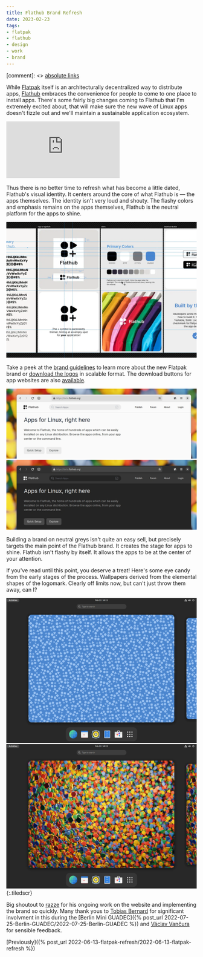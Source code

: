 ```yaml
---
title: Flathub Brand Refresh
date: 2023-02-23
tags:
- flatpak
- flathub
- design
- work
- brand
---
```


[comment]: <> <a href="{{ site.url }}{{ page.url }}">absolute links</a>

While [Flatpak](https://flatpak.org) itself is an architecturally decentralized way to distribute apps, [Flathub](https://beta.flathub.org) embraces the convenience for people to come to one place to install apps. There's some fairly big changes coming to Flathub that I'm extremely excited about, that will make sure the new wave of Linux apps doesn't fizzle out and we'll maintain a sustainable application ecosystem.

<iframe src="https://player.vimeo.com/video/801393970?h=73a1ea84e4&amp;badge=0&amp;autopause=0&amp;player_id=0&amp;app_id=58479" frameborder="0" allow="autoplay; fullscreen; picture-in-picture" allowfullscreen title="flathub-rebrand"></iframe>

Thus there is no better time to refresh what has become a little dated, Flathub's visual identity. It centers around the core of what Flathub is — the apps themselves. The identity isn't very loud and shouty. The flashy colors and emphasis remains on the apps themselves, Flathub is the neutral platform for the apps to shine.

[![Brand Guidelines](brand.webp)](https://github.com/flathub/website/files/10815847/brand-guide.pdf)

Take a peek at the [brand guidelines](https://github.com/flathub/website/files/10815847/brand-guide.pdf) to learn more about the new Flatpak brand or [download the logos](https://github.com/flathub/website/files/10815849/flathub-branding.zip) in scalable format. The download buttons for app websites are also [available](https://github.com/flathub/website/files/10814600/download-button.zip).

![Flathub Light WIP](flathub-l.webp)
![Flathub Dark WIP](flathub-d.webp)

Building a brand on neutral greys isn't quite an easy sell, but precisely targets the main point of the Flathub brand. It creates the stage for apps to shine. Flathub isn't flashy by itself. It allows the apps to be at the center of your attention.

If you've read until this point, you deserve a treat! Here's some eye candy from the early stages of the process. Wallpapers derived from the elemental shapes of the logomark. Clearly off limits now, but can't just throw them away, can I?

[![Flathub Patterns](flathub-patterns.webp)](wallpaper.svg)
[![Flathub Candy](flathub-candy.webp)](wallpaper3D.webp)
{:.tiledscr}

<style type="text/css">
.tiledscr {
	display: grid;
	grid-template-columns: repeat(2,1fr);
	gap: 1rem;
	grid-auto-flow: row dense;
}
.tiledscr img {
	display: block;
	width: 100%; height: auto;
	align-self: center;
}
</style>

Big shoutout to [razze](https://osna.social/@razze) for his ongoing work on the website and implementing the brand so quickly. Many thank yous to [Tobias Bernard](https://tobiasbernard.com/) for significant involvment in this during the [Berlin Mini GUADEC]({% post_url 2022-07-25-Berlin-GUADEC/2022-07-25-Berlin-GUADEC %}) and [Václav Vančura](https://vancura.dev/) for sensible feedback.

[Previously]({% post_url 2022-06-13-flatpak-refresh/2022-06-13-flatpak-refresh %})
